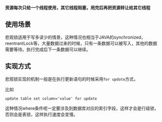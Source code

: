 **资源每次只给一个线程使用，其它线程阻塞，用完后再把资源转让给其它线程**

## 使用场景

悲观锁适用于写多读少的情景，这种情况也相当于JAVA的synchronized，reentrantLock等，大量数据过来的时候，只有一条数据可以被写入，其他的数据需要等待。执行完成后下一条数据可以继续。

## 实现方式

悲观锁实现的机制一般是在执行更新语句的时候采用`for update`方式，

比如

```
update table set column='value' for update
```

这种情况where条件呢一定要涉及到数据库对应的索引字段，这样才会是行级锁，否则会是表锁，这样执行速度会变慢。

